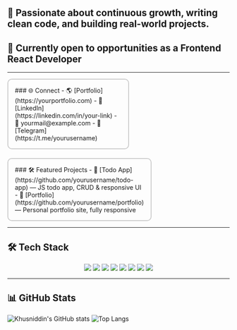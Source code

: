 ## 🚀 Passionate about continuous growth, writing clean code, and building real-world projects.  
## 🎯 Currently open to opportunities as a **Frontend React Developer**

---

<div style="display: flex; justify-content: space-between; gap: 20px; flex-wrap: wrap;">

<div style="flex: 0 0 48%; border: 2px solid #ccc; border-radius: 10px; padding: 15px;">
### 🌐 Connect
- 🌎 [Portfolio](https://yourportfolio.com)
- 💼 [LinkedIn](https://linkedin.com/in/your-link)
- 📧 yourmail@example.com
- 💬 [Telegram](https://t.me/yourusername)
</div>

<div style="flex: 0 0 48%; border: 2px solid #ccc; border-radius: 10px; padding: 15px;">
### 🛠️ Featured Projects
- 🔗 [Todo App](https://github.com/yourusername/todo-app) — JS todo app, CRUD & responsive UI
- 🔗 [Portfolio](https://github.com/yourusername/portfolio) — Personal portfolio site, fully responsive
</div>

</div>

---

## 🛠️ Tech Stack
<p align="center">
  <img src="https://img.shields.io/badge/HTML-E34F26?style=for-the-badge&logo=html5&logoColor=white&gradient=red,orange"/>
  <img src="https://img.shields.io/badge/CSS-1572B6?style=for-the-badge&logo=css3&logoColor=white&gradient=blue,cyan"/>
  <img src="https://img.shields.io/badge/Sass-CC6699?style=for-the-badge&logo=sass&logoColor=white&gradient=pink,purple"/>
  <img src="https://img.shields.io/badge/Bootstrap-7952B3?style=for-the-badge&logo=bootstrap&logoColor=white&gradient=purple,indigo"/>
  <img src="https://img.shields.io/badge/JavaScript-F7DF1E?style=for-the-badge&logo=javascript&logoColor=black&gradient=yellow,orange"/>
  <img src="https://img.shields.io/badge/React-61DAFB?style=for-the-badge&logo=react&logoColor=black&gradient=cyan,blue"/>
  <img src="https://img.shields.io/badge/TailwindCSS-06B6D4?style=for-the-badge&logo=tailwind-css&logoColor=white&gradient=cyan,blue"/>
  <img src="https://img.shields.io/badge/Git-F05032?style=for-the-badge&logo=git&logoColor=white&gradient=red,orange"/>
</p>

---

## 📊 GitHub Stats
![Khusniddin's GitHub stats](https://github-readme-stats.vercel.app/api?username=yourusername&show_icons=true&theme=tokyonight)
![Top Langs](https://github-readme-stats.vercel.app/api/top-langs/?username=yourusername&layout=compact&theme=tokyonight)
